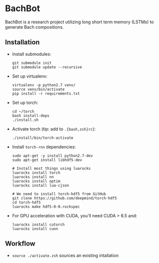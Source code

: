 # BachBot
BachBot is a research project utilizing long short term memory (LSTMs)
to generate Bach compositions.

## Installation

* Install submodules:

    ```
    git submodule init
    git submodule update --recursive
    ```

* Set up virtualenv:

    ```
    virtualenv -p python2.7 venv/
    source venv/bin/activate
    pip install -r requirements.txt
    ```

* Set up torch:

    ```
    cd ~/torch
    bash install-deps
    ./install.sh
    ```

* Activate torch (tip: add to `.{bash,zsh}rc`):

    `./install/bin/torch-activate`

* Install `torch-rnn` dependencies:

    ```
    sudo apt-get -y install python2.7-dev
    sudo apt-get install libhdf5-dev

    # Install most things using luarocks
    luarocks install torch
    luarocks install nn
    luarocks install optim
    luarocks install lua-cjson

    # We need to install torch-hdf5 from GitHub
    git clone https://github.com/deepmind/torch-hdf5
    cd torch-hdf5
    luarocks make hdf5-0-0.rockspec
    ```

* For GPU acceleration with CUDA, you'll need CUDA > 6.5 and:

    ```
    luarocks install cutorch
    luarocks install cunn
    ```

## Workflow

* `source ./activate.zsh` sources an existing intallation
